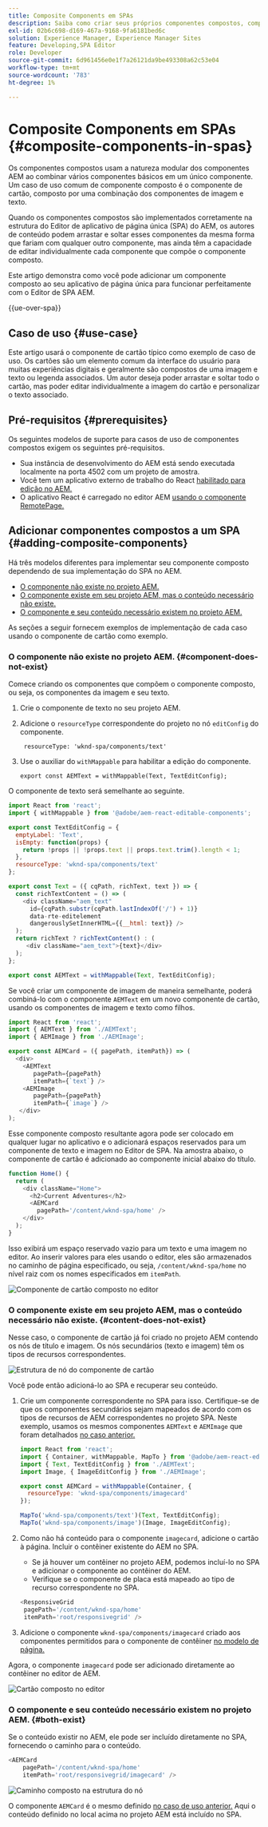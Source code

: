 ```yaml
---
title: Composite Components em SPAs
description: Saiba como criar seus próprios componentes compostos, componentes compostos por outros componentes que funcionam com o editor de aplicativo de página única (SPA) do AEM.
exl-id: 02b6c698-d169-467a-9168-9fa6181bed6c
solution: Experience Manager, Experience Manager Sites
feature: Developing,SPA Editor
role: Developer
source-git-commit: 6d961456e0e1f7a26121da9be493308a62c53e04
workflow-type: tm+mt
source-wordcount: '783'
ht-degree: 1%

---
```



# Composite Components em SPAs {#composite-components-in-spas}

Os componentes compostos usam a natureza modular dos componentes AEM ao combinar vários componentes básicos em um único componente. Um caso de uso comum de componente composto é o componente de cartão, composto por uma combinação dos componentes de imagem e texto.

Quando os componentes compostos são implementados corretamente na estrutura do Editor de aplicativo de página única (SPA) do AEM, os autores de conteúdo podem arrastar e soltar esses componentes da mesma forma que fariam com qualquer outro componente, mas ainda têm a capacidade de editar individualmente cada componente que compõe o componente composto.

Este artigo demonstra como você pode adicionar um componente composto ao seu aplicativo de página única para funcionar perfeitamente com o Editor de SPA AEM.

{{ue-over-spa}}

## Caso de uso {#use-case}

Este artigo usará o componente de cartão típico como exemplo de caso de uso. Os cartões são um elemento comum da interface do usuário para muitas experiências digitais e geralmente são compostos de uma imagem e texto ou legenda associados. Um autor deseja poder arrastar e soltar todo o cartão, mas poder editar individualmente a imagem do cartão e personalizar o texto associado.

## Pré-requisitos {#prerequisites}

Os seguintes modelos de suporte para casos de uso de componentes compostos exigem os seguintes pré-requisitos.

* Sua instância de desenvolvimento do AEM está sendo executada localmente na porta 4502 com um projeto de amostra.
* Você tem um aplicativo externo de trabalho do React [habilitado para edição no AEM.](spa-edit-external.md)
* O aplicativo React é carregado no editor AEM [usando o componente RemotePage.](spa-remote-page.md)

## Adicionar componentes compostos a um SPA {#adding-composite-components}

Há três modelos diferentes para implementar seu componente composto dependendo de sua implementação do SPA no AEM.

* [O componente não existe no projeto AEM.](#component-does-not-exist)
* [O componente existe em seu projeto AEM, mas o conteúdo necessário não existe.](#content-does-not-exist)
* [O componente e seu conteúdo necessário existem no projeto AEM.](#both-exist)

As seções a seguir fornecem exemplos de implementação de cada caso usando o componente de cartão como exemplo.

### O componente não existe no projeto AEM. {#component-does-not-exist}

Comece criando os componentes que compõem o componente composto, ou seja, os componentes da imagem e seu texto.

1. Crie o componente de texto no seu projeto AEM.
1. Adicione o `resourceType` correspondente do projeto no nó `editConfig` do componente.

   ```text
    resourceType: 'wknd-spa/components/text' 
   ```

1. Use o auxiliar do `withMappable` para habilitar a edição do componente.

   ```text
   export const AEMText = withMappable(Text, TextEditConfig); 
   ```

O componente de texto será semelhante ao seguinte.

```javascript
import React from 'react';
import { withMappable } from '@adobe/aem-react-editable-components';

export const TextEditConfig = {
  emptyLabel: 'Text',
  isEmpty: function(props) {
    return !props || !props.text || props.text.trim().length < 1;
  },
  resourceType: 'wknd-spa/components/text'
};

export const Text = ({ cqPath, richText, text }) => {
  const richTextContent = () => (
    <div className="aem_text"
      id={cqPath.substr(cqPath.lastIndexOf('/') + 1)}
      data-rte-editelement
      dangerouslySetInnerHTML={{__html: text}} />
  );
  return richText ? richTextContent() : (
     <div className="aem_text">{text}</div>
  );
};

export const AEMText = withMappable(Text, TextEditConfig);
```

Se você criar um componente de imagem de maneira semelhante, poderá combiná-lo com o componente `AEMText` em um novo componente de cartão, usando os componentes de imagem e texto como filhos.

```javascript
import React from 'react';
import { AEMText } from './AEMText';
import { AEMImage } from './AEMImage';

export const AEMCard = ({ pagePath, itemPath}) => (
  <div>
    <AEMText
       pagePath={pagePath}
       itemPath={`text`} />
    <AEMImage
       pagePath={pagePath}
       itemPath={`image`} />
   </div>
);
```

Esse componente composto resultante agora pode ser colocado em qualquer lugar no aplicativo e o adicionará espaços reservados para um componente de texto e imagem no Editor de SPA. Na amostra abaixo, o componente de cartão é adicionado ao componente inicial abaixo do título.

```javascript
function Home() {
  return (
    <div className="Home">
      <h2>Current Adventures</h2>
      <AEMCard
        pagePath='/content/wknd-spa/home' />
    </div>
  );
}
```

Isso exibirá um espaço reservado vazio para um texto e uma imagem no editor. Ao inserir valores para eles usando o editor, eles são armazenados no caminho de página especificado, ou seja, `/content/wknd-spa/home` no nível raiz com os nomes especificados em `itemPath`.

![Componente de cartão composto no editor](assets/composite-card.png)

### O componente existe em seu projeto AEM, mas o conteúdo necessário não existe. {#content-does-not-exist}

Nesse caso, o componente de cartão já foi criado no projeto AEM contendo os nós de título e imagem. Os nós secundários (texto e imagem) têm os tipos de recursos correspondentes.

![Estrutura de nó do componente de cartão](assets/composite-node-structure.png)

Você pode então adicioná-lo ao SPA e recuperar seu conteúdo.

1. Crie um componente correspondente no SPA para isso. Certifique-se de que os componentes secundários sejam mapeados de acordo com os tipos de recursos de AEM correspondentes no projeto SPA. Neste exemplo, usamos os mesmos componentes `AEMText` e `AEMImage` que foram detalhados [ no caso anterior.](#component-does-not-exist)

   ```javascript
   import React from 'react';
   import { Container, withMappable, MapTo } from '@adobe/aem-react-editable-components';
   import { Text, TextEditConfig } from './AEMText';
   import Image, { ImageEditConfig } from './AEMImage';
   
   export const AEMCard = withMappable(Container, {
     resourceType: 'wknd-spa/components/imagecard'
   });
   
   MapTo('wknd-spa/components/text')(Text, TextEditConfig);
   MapTo('wknd-spa/components/image')(Image, ImageEditConfig);
   ```

1. Como não há conteúdo para o componente `imagecard`, adicione o cartão à página. Incluir o contêiner existente do AEM no SPA.
   * Se já houver um contêiner no projeto AEM, podemos incluí-lo no SPA e adicionar o componente ao contêiner do AEM.
   * Verifique se o componente de placa está mapeado ao tipo de recurso correspondente no SPA.

   ```javascript
   <ResponsiveGrid
    pagePath='/content/wknd-spa/home'
    itemPath='root/responsivegrid' />
   ```

1. Adicione o componente `wknd-spa/components/imagecard` criado aos componentes permitidos para o componente de contêiner [ no modelo de página.](/help/sites-authoring/templates.md)

Agora, o componente `imagecard` pode ser adicionado diretamente ao contêiner no editor de AEM.

![Cartão composto no editor](assets/composite-card.gif)

### O componente e seu conteúdo necessário existem no projeto AEM. {#both-exist}

Se o conteúdo existir no AEM, ele pode ser incluído diretamente no SPA, fornecendo o caminho para o conteúdo.

```javascript
<AEMCard
    pagePath='/content/wknd-spa/home'
    itemPath='root/responsivegrid/imagecard' />
```

![Caminho composto na estrutura do nó](assets/composite-path.png)

O componente `AEMCard` é o mesmo definido [ no caso de uso anterior.](#content-does-not-exist) Aqui o conteúdo definido no local acima no projeto AEM está incluído no SPA.
